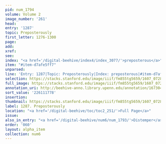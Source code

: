 ```yaml
---
pid: num_1794
volume: Volume 2
image_number: '261'
head:
entry: '1287'
topic: Preposterously
first_letter: 1276-1300
page:
add:
xref:
see:
index: "<a href='/digital-beehive/index4/index_3077/'>preposterous</a>"
item: "#item-d7afe5ff7"
unparsed:
line: 'Entry: 1287|Topic: Preposterously|Index: preposterous|#item-d7afe5ff7'
selection: https://stacks.stanford.edu/image/iiif/fm855tg5659/1607_0728/343,1778,2905,278/full/0/default.jpg
full_image: https://stacks.stanford.edu/image/iiif/fm855tg5659/1607_0728/full/full/0/default.jpg
annotation_uri: http://beehive-anno.library.upenn.edu/annotation/1673041222345
sort_value: '226111778'
insertion:
thumbnail: https://stacks.stanford.edu/image/iiif/fm855tg5659/1607_0728/343,1778,600,180/250,/0/default.jpg
label: 1287. Preposterously
location: "<a href='/digital-beehive/toc/toc2_251/'>Full Page</a>"
issue:
also_in_entry: "<a href='/digital-beehive/num6/num_1793/'>Distemper</a>"
order: '060'
layout: alpha_item
collection: num6
---
```

